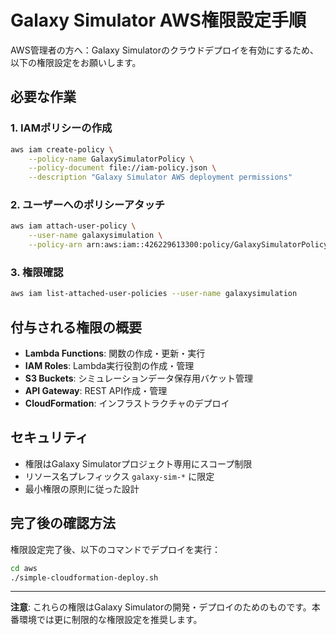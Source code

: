 # Galaxy Simulator AWS権限設定手順

AWS管理者の方へ：Galaxy Simulatorのクラウドデプロイを有効にするため、以下の権限設定をお願いします。

## 必要な作業

### 1. IAMポリシーの作成
```bash
aws iam create-policy \
    --policy-name GalaxySimulatorPolicy \
    --policy-document file://iam-policy.json \
    --description "Galaxy Simulator AWS deployment permissions"
```

### 2. ユーザーへのポリシーアタッチ
```bash
aws iam attach-user-policy \
    --user-name galaxysimulation \
    --policy-arn arn:aws:iam::426229613300:policy/GalaxySimulatorPolicy
```

### 3. 権限確認
```bash
aws iam list-attached-user-policies --user-name galaxysimulation
```

## 付与される権限の概要

- **Lambda Functions**: 関数の作成・更新・実行
- **IAM Roles**: Lambda実行役割の作成・管理
- **S3 Buckets**: シミュレーションデータ保存用バケット管理
- **API Gateway**: REST API作成・管理
- **CloudFormation**: インフラストラクチャのデプロイ

## セキュリティ

- 権限はGalaxy Simulatorプロジェクト専用にスコープ制限
- リソース名プレフィックス `galaxy-sim-*` に限定
- 最小権限の原則に従った設計

## 完了後の確認方法

権限設定完了後、以下のコマンドでデプロイを実行：
```bash
cd aws
./simple-cloudformation-deploy.sh
```

---

**注意**: これらの権限はGalaxy Simulatorの開発・デプロイのためのものです。本番環境では更に制限的な権限設定を推奨します。